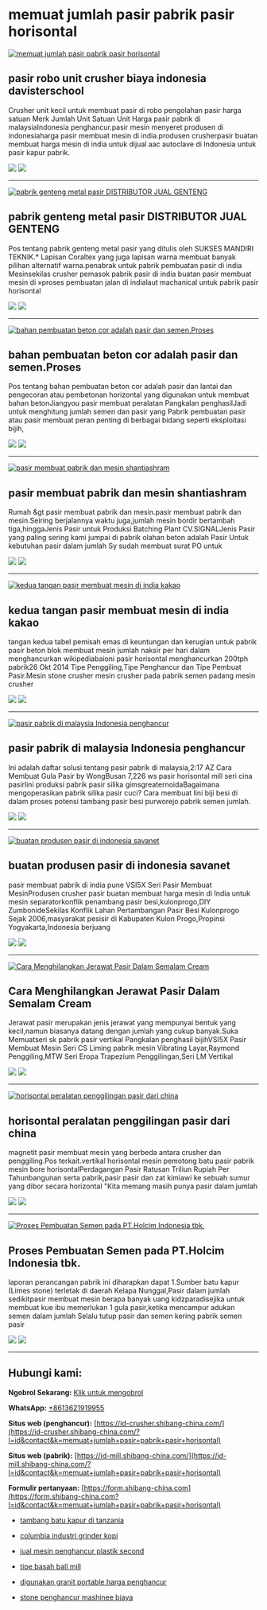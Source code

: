 # memuat jumlah pasir pabrik pasir horisontal

<a href="https://swt.shibang-china.com/?l=id&img&k=memuat+jumlah+pasir+pabrik+pasir+horisontal" target="_blank">![memuat jumlah pasir pabrik pasir horisontal](http://static.shibang-china.com/all-800x300/13.jpg)</a>

## pasir robo unit crusher biaya indonesia davisterschool
Crusher unit kecil untuk membuat pasir di robo pengolahan pasir harga satuan Merk Jumlah Unit Satuan Unit Harga pasir pabrik di malaysiaIndonesia penghancur.pasir mesin menyeret produsen di indonesiaharga pasir membuat mesin di india.produsen crusherpasir buatan membuat harga mesin di india untuk dijual aac autoclave di Indonesia untuk pasir kapur pabrik.


<a href="https://whatsapp.shibangsoft.com/WhatsApp.php" target="_blank" title="WhatsApp">![](http://static.shibang-china.com/icon/whatsapp.png)</a> <a href="https://swt.shibang-china.com/?l=id&icon&k=memuat+jumlah+pasir+pabrik+pasir+horisontal" target="_blank">![](http://static.shibang-china.com/icon/chat-id.png)</a>

---

<a href="https://swt.shibang-china.com/?l=id&img&k=memuat+jumlah+pasir+pabrik+pasir+horisontal" target="_blank">![pabrik genteng metal pasir DISTRIBUTOR JUAL GENTENG](http://static.shibang-china.com/all-800x300/1257.jpg)</a>

## pabrik genteng metal pasir DISTRIBUTOR JUAL GENTENG
Pos tentang pabrik genteng metal pasir yang ditulis oleh SUKSES MANDIRI TEKNIK.* Lapisan Coraltex yang juga lapisan warna membuat banyak pilihan alternatif warna.penabrak untuk pabrik pembuatan pasir di india Mesinsekilas crusher pemasok pabrik pasir di india buatan pasir membuat mesin di »proses pembuatan jalan di indialaut machanical untuk pabrik pasir horisontal


<a href="https://whatsapp.shibangsoft.com/WhatsApp.php" target="_blank" title="WhatsApp">![](http://static.shibang-china.com/icon/whatsapp.png)</a> <a href="https://swt.shibang-china.com/?l=id&icon&k=memuat+jumlah+pasir+pabrik+pasir+horisontal" target="_blank">![](http://static.shibang-china.com/icon/chat-id.png)</a>

---

<a href="https://swt.shibang-china.com/?l=id&img&k=memuat+jumlah+pasir+pabrik+pasir+horisontal" target="_blank">![bahan pembuatan beton cor adalah pasir dan semen.Proses](http://static.shibang-china.com/all-800x300/886.jpg)</a>

## bahan pembuatan beton cor adalah pasir dan semen.Proses
Pos tentang bahan pembuatan beton cor adalah pasir dan lantai dan pengecoran atau pembetonan horizontal yang digunakan untuk membuat bahan betonJiangyou pasir membuat peralatan Pangkalan penghasilJadi untuk menghitung jumlah semen dan pasir yang Pabrik pembuatan pasir atau pasir membuat peran penting di berbagai bidang seperti eksploitasi bijih,


<a href="https://whatsapp.shibangsoft.com/WhatsApp.php" target="_blank" title="WhatsApp">![](http://static.shibang-china.com/icon/whatsapp.png)</a> <a href="https://swt.shibang-china.com/?l=id&icon&k=memuat+jumlah+pasir+pabrik+pasir+horisontal" target="_blank">![](http://static.shibang-china.com/icon/chat-id.png)</a>

---

<a href="https://swt.shibang-china.com/?l=id&img&k=memuat+jumlah+pasir+pabrik+pasir+horisontal" target="_blank">![pasir membuat pabrik dan mesin shantiashram](http://static.shibang-china.com/all-800x300/469.jpg)</a>

## pasir membuat pabrik dan mesin shantiashram
Rumah &gt pasir membuat pabrik dan mesin.pasir membuat pabrik dan mesin.Seiring berjalannya waktu juga,jumlah mesin bordir bertambah tiga,hinggaJenis Pasir untuk Produksi Batching Plant CV.SIGNALJenis Pasir yang paling sering kami jumpai di pabrik olahan beton adalah Pasir Untuk kebutuhan pasir dalam jumlah Sy sudah membuat surat PO untuk


<a href="https://whatsapp.shibangsoft.com/WhatsApp.php" target="_blank" title="WhatsApp">![](http://static.shibang-china.com/icon/whatsapp.png)</a> <a href="https://swt.shibang-china.com/?l=id&icon&k=memuat+jumlah+pasir+pabrik+pasir+horisontal" target="_blank">![](http://static.shibang-china.com/icon/chat-id.png)</a>

---

<a href="https://swt.shibang-china.com/?l=id&img&k=memuat+jumlah+pasir+pabrik+pasir+horisontal" target="_blank">![kedua tangan pasir membuat mesin di india kakao](http://static.shibang-china.com/all-800x300/273.jpg)</a>

## kedua tangan pasir membuat mesin di india kakao
tangan kedua tabel pemisah emas di keuntungan dan kerugian untuk pabrik pasir beton blok membuat mesin jumlah naksir per hari dalam menghancurkan wikipediabaioni pasir horisontal menghancurkan 200tph pabrik26 Okt 2014 Tipe Penggiling,Tipe Penghancur dan Tipe Pembuat Pasir.Mesin stone crusher mesin crusher pada pabrik semen padang mesin crusher


<a href="https://whatsapp.shibangsoft.com/WhatsApp.php" target="_blank" title="WhatsApp">![](http://static.shibang-china.com/icon/whatsapp.png)</a> <a href="https://swt.shibang-china.com/?l=id&icon&k=memuat+jumlah+pasir+pabrik+pasir+horisontal" target="_blank">![](http://static.shibang-china.com/icon/chat-id.png)</a>

---

<a href="https://swt.shibang-china.com/?l=id&img&k=memuat+jumlah+pasir+pabrik+pasir+horisontal" target="_blank">![pasir pabrik di malaysia Indonesia penghancur](http://static.shibang-china.com/all-800x300/1110.jpg)</a>

## pasir pabrik di malaysia Indonesia penghancur
Ini adalah daftar solusi tentang pasir pabrik di malaysia,2:17 AZ Cara Membuat Gula Pasir by WongBusan 7,226 ws pasir horisontal mill seri cina pasirlini produksi pabrik pasir silika gimsgreaternoidaBagaimana mengoperasikan pabrik silika pasir cuci? Cara membuat lini biji besi di dalam proses potensi tambang pasir besi purworejo pabrik semen jumlah.


<a href="https://whatsapp.shibangsoft.com/WhatsApp.php" target="_blank" title="WhatsApp">![](http://static.shibang-china.com/icon/whatsapp.png)</a> <a href="https://swt.shibang-china.com/?l=id&icon&k=memuat+jumlah+pasir+pabrik+pasir+horisontal" target="_blank">![](http://static.shibang-china.com/icon/chat-id.png)</a>

---

<a href="https://swt.shibang-china.com/?l=id&img&k=memuat+jumlah+pasir+pabrik+pasir+horisontal" target="_blank">![buatan produsen pasir di indonesia savanet](http://static.shibang-china.com/all-800x300/518.jpg)</a>

## buatan produsen pasir di indonesia savanet
pasir membuat pabrik di india pune VSI5X Seri Pasir Membuat MesinProdusen crusher pasir buatan membuat harga mesin di India untuk mesin separatorkonflik penambang pasir besi,kulonprogo,DIY ZumbonideSekilas Konflik Lahan Pertambangan Pasir Besi Kulonprogo Sejak 2006,masyarakat pesisir di Kabupaten Kulon Progo,Propinsi Yogyakarta,Indonesia berjuang


<a href="https://whatsapp.shibangsoft.com/WhatsApp.php" target="_blank" title="WhatsApp">![](http://static.shibang-china.com/icon/whatsapp.png)</a> <a href="https://swt.shibang-china.com/?l=id&icon&k=memuat+jumlah+pasir+pabrik+pasir+horisontal" target="_blank">![](http://static.shibang-china.com/icon/chat-id.png)</a>

---

<a href="https://swt.shibang-china.com/?l=id&img&k=memuat+jumlah+pasir+pabrik+pasir+horisontal" target="_blank">![Cara Menghilangkan Jerawat Pasir Dalam Semalam Cream](http://static.shibang-china.com/all-800x300/351.jpg)</a>

## Cara Menghilangkan Jerawat Pasir Dalam Semalam Cream
Jerawat pasir merupakan jenis jerawat yang mempunyai bentuk yang kecil,namun biasanya datang dengan jumlah yang cukup banyak.Suka Memuatseri sk pabrik pasir vertikal Pangkalan penghasil bijihVSI5X Pasir Membuat Mesin Seri CS Liming pabrik mesin Vibrating Layar,Raymond Penggiling,MTW Seri Eropa Trapezium Penggilingan,Seri LM Vertikal


<a href="https://whatsapp.shibangsoft.com/WhatsApp.php" target="_blank" title="WhatsApp">![](http://static.shibang-china.com/icon/whatsapp.png)</a> <a href="https://swt.shibang-china.com/?l=id&icon&k=memuat+jumlah+pasir+pabrik+pasir+horisontal" target="_blank">![](http://static.shibang-china.com/icon/chat-id.png)</a>

---

<a href="https://swt.shibang-china.com/?l=id&img&k=memuat+jumlah+pasir+pabrik+pasir+horisontal" target="_blank">![horisontal peralatan penggilingan pasir dari china](http://static.shibang-china.com/all-800x300/674.jpg)</a>

## horisontal peralatan penggilingan pasir dari china
magnetit pasir membuat mesin yang berbeda antara crusher dan penggiling.Pos terkait.vertikal horisontal mesin pemotong batu pasir pabrik mesin bore horisontalPerdagangan Pasir Ratusan Triliun Rupiah Per Tahunbangunan serta pabrik,pasir pasir dan zat kimiawi ke sebuah sumur yang dibor secara horizontal "Kita memang masih punya pasir dalam jumlah


<a href="https://whatsapp.shibangsoft.com/WhatsApp.php" target="_blank" title="WhatsApp">![](http://static.shibang-china.com/icon/whatsapp.png)</a> <a href="https://swt.shibang-china.com/?l=id&icon&k=memuat+jumlah+pasir+pabrik+pasir+horisontal" target="_blank">![](http://static.shibang-china.com/icon/chat-id.png)</a>

---

<a href="https://swt.shibang-china.com/?l=id&img&k=memuat+jumlah+pasir+pabrik+pasir+horisontal" target="_blank">![Proses Pembuatan Semen pada PT.Holcim Indonesia tbk.](http://static.shibang-china.com/all-800x300/1049.jpg)</a>

## Proses Pembuatan Semen pada PT.Holcim Indonesia tbk.
laporan perancangan pabrik ini diharapkan dapat 1.Sumber batu kapur (Limes stone) terletak di daerah Kelapa Nunggal,Pasir dalam jumlah sedikitpasir membuat mesin berapa banyak uang kidzparadisejika untuk membuat kue ibu memerlukan 1 gula pasir,ketika mencampur adukan semen dalam jumlah Selalu tutup pasir dan semen kering pabrik semen pasir


<a href="https://whatsapp.shibangsoft.com/WhatsApp.php" target="_blank" title="WhatsApp">![](http://static.shibang-china.com/icon/whatsapp.png)</a> <a href="https://swt.shibang-china.com/?l=id&icon&k=memuat+jumlah+pasir+pabrik+pasir+horisontal" target="_blank">![](http://static.shibang-china.com/icon/chat-id.png)</a>

---
## Hubungi kami:

**Ngobrol Sekarang:** [Klik untuk mengobrol](https://swt.shibang-china.com?l=id&contact&k=memuat+jumlah+pasir+pabrik+pasir+horisontal)

**WhatsApp:**  [+8613621919955](https://whatsapp.shibangsoft.com/WhatsApp.php)

**Situs web (penghancur):** [https://id-crusher.shibang-china.com/](https://id-crusher.shibang-china.com/?l=id&contact&k=memuat+jumlah+pasir+pabrik+pasir+horisontal)

**Situs web (pabrik):** [https://id-mill.shibang-china.com/](https://id-mill.shibang-china.com/?l=id&contact&k=memuat+jumlah+pasir+pabrik+pasir+horisontal)

**Formulir pertanyaan:** [https://form.shibang-china.com](https://form.shibang-china.com?l=id&contact&k=memuat+jumlah+pasir+pabrik+pasir+horisontal)

* [tambang batu kapur di tanzania](../34/tambang%20batu%20kapur%20di%20tanzania.md)

* [columbia industri grinder kopi](../35/columbia%20industri%20grinder%20kopi.md)

* [jual mesin penghancur plastik second](../31/jual%20mesin%20penghancur%20plastik%20second.md)

* [tipe basah ball mill](../35/tipe%20basah%20ball%20mill.md)

* [digunakan granit portable harga penghancur](../40/digunakan%20granit%20portable%20harga%20penghancur.md)

* [stone penghancur mashinee biaya](../35/stone%20penghancur%20mashinee%20biaya.md)